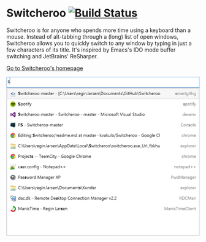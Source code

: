 Switcheroo  [![Build Status](http://img.shields.io/teamcity/codebetter/Switcheroo.svg?style=flat)](http://teamcity.codebetter.com/project.html?projectId=Switcheroo)
==========

Switcheroo is for anyone who spends more time using a keyboard than a mouse.
Instead of alt-tabbing through a (long) list of open windows, Switcheroo allows
you to quickly switch to any window by typing in just a few characters of its title.
It's inspired by Emacs's IDO mode buffer switching and JetBrains' ReSharper.

[Go to Switcheroo's homepage](http://www.switcheroo.io)

![Screenshot of Switcheroo](screenshot.png)
